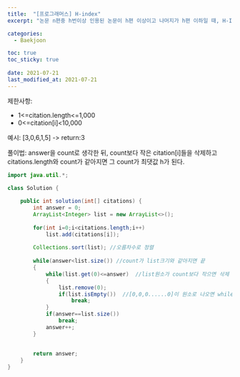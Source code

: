 ```yaml
---
title:  "[프로그래머스] H-index"
excerpt: "논문 n편중 h번이상 인용된 논문이 h편 이상이고 나머지가 h편 이하일 때, H-Index의 최댓값은 h다. "

categories:
  - Baekjoon

toc: true
toc_sticky: true
 
date: 2021-07-21
last_modified_at: 2021-07-21
---
```



제한사항:
- 1<=citation.length<=1,000
- 0<=citation[i]<10,000

예시:
[3,0,6,1,5] -> return:3

풀이법:
answer을 count로 생각한 뒤, count보다 작은 citation[i]들을 삭제하고 citations.length와 count가 같아지면 그 count가 최댓값 h가 된다.

```java
import java.util.*;

class Solution {
    
    public int solution(int[] citations) {
        int answer = 0;
        ArrayList<Integer> list = new ArrayList<>();
        
        for(int i=0;i<citations.length;i++)
            list.add(citations[i]);
        
        Collections.sort(list); //오름차수로 정렬
        
        while(answer<list.size()) //count가 list크기와 같아지면 끝
        {
            while(list.get(0)<=answer)  //list원소가 count보다 작으면 삭제
            {
                list.remove(0);
                if(list.isEmpty())  //[0,0,0......0]이 원소로 나오면 while문에서 전부 0을 삭제하여 결국 list가 비어있는 상태가 되어서 Null을 access하게됨.
                    break;
            }
            if(answer==list.size())
                break;
            answer++;
        }
        
        
        return answer;
    }
}
```